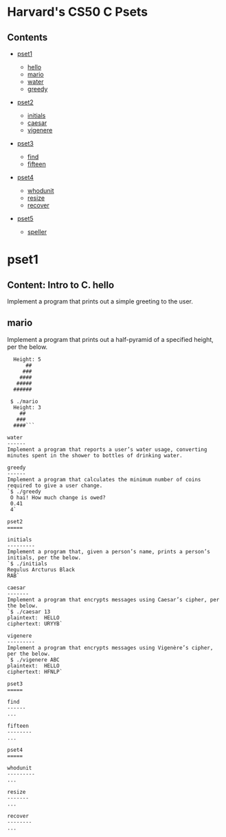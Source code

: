 Harvard's CS50 C Psets
======================

Contents
--------
* [pset1](#pset1)
  * [hello](#hello)
  * [mario](#mario)
  * [water](#water)
  * [greedy](#greedy)
  
* [pset2](#pset2)
  * [initials](#initials)
  * [caesar](#caesar)
  * [vigenere](#vigenere)
  
* [pset3](#pset3)
  * [find](#find)
  * [fifteen](#fifteen)
  
* [pset4](#pset4)
  * [whodunit](#whodunit)
  * [resize](#resize)
  * [recover](#recover)
  
* [pset5](#pset5)
  * [speller](#speller)

  
  
pset1
=====
**Content:** Intro to C.
  hello
  ------
  Implement a program that prints out a simple greeting to the user.
  
  mario
  ------
  Implement a program that prints out a half-pyramid of a specified height, per the below.
  ```$ ./mario
    Height: 5
        ##
       ###
      ####
     #####
    ######

   $ ./mario
    Height: 3
      ##
     ###
    ####```
  
  water
  ------
  Implement a program that reports a user’s water usage, converting minutes spent in the shower to bottles of drinking water.
  
  greedy
  ------
  Implement a program that calculates the minimum number of coins required to give a user change.
  `$ ./greedy
   O hai! How much change is owed?
   0.41
   4`
  
pset2
=====

  initials
  ---------
  Implement a program that, given a person’s name, prints a person’s initials, per the below.
  `$ ./initials
Regulus Arcturus Black
RAB`
  
  caesar
  -------
  Implement a program that encrypts messages using Caesar’s cipher, per the below.
  `$ ./caesar 13
plaintext:  HELLO
ciphertext: URYYB`
  
  vigenere
  ---------
  Implement a program that encrypts messages using Vigenère’s cipher, per the below.
  `$ ./vigenere ABC
plaintext:  HELLO
ciphertext: HFNLP`
  
pset3
=====

  find
  ------
  ...
  
  fifteen
  --------
  ...
  
pset4
=====

  whodunit
  ---------
  ...
  
  resize
  -------
  ...
  
  recover
  --------
  ...
